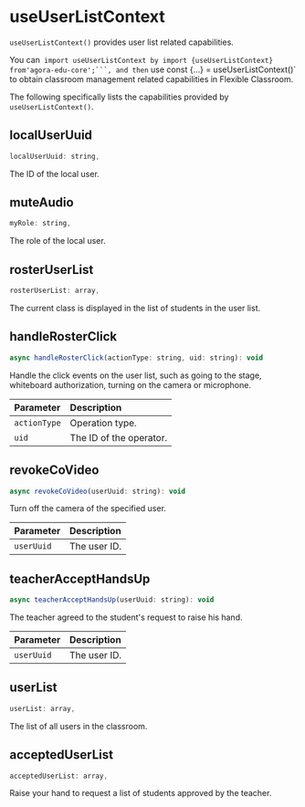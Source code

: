 # useUserListContext

`useUserListContext()` provides user list related capabilities.

You can` import useUserListContext by import {useUserListContext} from'agora-edu-core';```, and then` use const {...} = useUserListContext()` to obtain classroom management related capabilities in  Flexible Classroom.

The following specifically lists the capabilities provided by `useUserListContext()`.

## localUserUuid

```javascript
localUserUuid: string,
```

The ID of the local user.

## muteAudio

```javascript
myRole: string,
```

The role of the local user.

## rosterUserList

```javascript
rosterUserList: array,
```

The current class is displayed in the list of students in the user list.

## handleRosterClick

```javascript
async handleRosterClick(actionType: string, uid: string): void
```

Handle the click events on the user list, such as going to the stage, whiteboard authorization, turning on the camera or microphone.

| Parameter | Description |
| :----------- | :------------ |
| `actionType` | Operation type. |
| `uid` | The ID of the operator. |

## revokeCoVideo

```javascript
async revokeCoVideo(userUuid: string): void
```

Turn off the camera of the specified user.

| Parameter | Description |
| :--------- | :-------- |
| `userUuid` | The user ID. |

## teacherAcceptHandsUp

```javascript
async teacherAcceptHandsUp(userUuid: string): void
```

The teacher agreed to the student's request to raise his hand.

| Parameter | Description |
| :--------- | :-------- |
| `userUuid` | The user ID. |

## userList

```javascript
userList: array,
```

The list of all users in the classroom.

## acceptedUserList

```javascript
acceptedUserList: array,
```

Raise your hand to request a list of students approved by the teacher.
